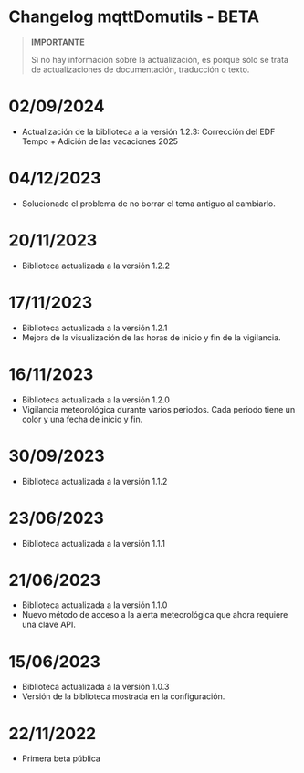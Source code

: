 # Changelog mqttDomutils - BETA

>**IMPORTANTE**
>
>Si no hay información sobre la actualización, es porque sólo se trata de actualizaciones de documentación, traducción o texto.

# 02/09/2024
- Actualización de la biblioteca a la versión 1.2.3: Corrección del EDF Tempo + Adición de las vacaciones 2025 

# 04/12/2023
- Solucionado el problema de no borrar el tema antiguo al cambiarlo.

# 20/11/2023
- Biblioteca actualizada a la versión 1.2.2

# 17/11/2023
- Biblioteca actualizada a la versión 1.2.1
- Mejora de la visualización de las horas de inicio y fin de la vigilancia.

# 16/11/2023
- Biblioteca actualizada a la versión 1.2.0
- Vigilancia meteorológica durante varios periodos. Cada periodo tiene un color y una fecha de inicio y fin.

# 30/09/2023
- Biblioteca actualizada a la versión 1.1.2

# 23/06/2023
- Biblioteca actualizada a la versión 1.1.1

# 21/06/2023
- Biblioteca actualizada a la versión 1.1.0
- Nuevo método de acceso a la alerta meteorológica que ahora requiere una clave API.

# 15/06/2023
- Biblioteca actualizada a la versión 1.0.3
- Versión de la biblioteca mostrada en la configuración.

# 22/11/2022
- Primera beta pública
